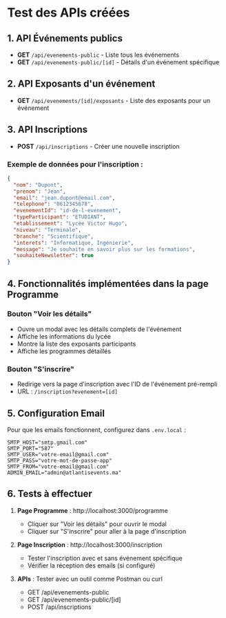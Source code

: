 # Test des APIs créées

## 1. API Événements publics

- **GET** `/api/evenements-public` - Liste tous les événements
- **GET** `/api/evenements-public/[id]` - Détails d'un événement spécifique

## 2. API Exposants d'un événement

- **GET** `/api/evenements/[id]/exposants` - Liste des exposants pour un événement

## 3. API Inscriptions

- **POST** `/api/inscriptions` - Créer une nouvelle inscription

### Exemple de données pour l'inscription :

```json
{
  "nom": "Dupont",
  "prenom": "Jean",
  "email": "jean.dupont@email.com",
  "telephone": "0612345678",
  "evenementId": "id-de-l-evenement",
  "typeParticipant": "ETUDIANT",
  "etablissement": "Lycée Victor Hugo",
  "niveau": "Terminale",
  "branche": "Scientifique",
  "interets": "Informatique, Ingénierie",
  "message": "Je souhaite en savoir plus sur les formations",
  "souhaiteNewsletter": true
}
```

## 4. Fonctionnalités implémentées dans la page Programme

### Bouton "Voir les détails"

- Ouvre un modal avec les détails complets de l'événement
- Affiche les informations du lycée
- Montre la liste des exposants participants
- Affiche les programmes détaillés

### Bouton "S'inscrire"

- Redirige vers la page d'inscription avec l'ID de l'événement pré-rempli
- URL : `/inscription?evenement=[id]`

## 5. Configuration Email

Pour que les emails fonctionnent, configurez dans `.env.local` :

```
SMTP_HOST="smtp.gmail.com"
SMTP_PORT="587"
SMTP_USER="votre-email@gmail.com"
SMTP_PASS="votre-mot-de-passe-app"
SMTP_FROM="votre-email@gmail.com"
ADMIN_EMAIL="admin@atlantisevents.ma"
```

## 6. Tests à effectuer

1. **Page Programme** : http://localhost:3000/programme

   - Cliquer sur "Voir les détails" pour ouvrir le modal
   - Cliquer sur "S'inscrire" pour aller à la page d'inscription

2. **Page Inscription** : http://localhost:3000/inscription

   - Tester l'inscription avec et sans événement spécifique
   - Vérifier la réception des emails (si configuré)

3. **APIs** : Tester avec un outil comme Postman ou curl
   - GET /api/evenements-public
   - GET /api/evenements-public/[id]
   - POST /api/inscriptions
